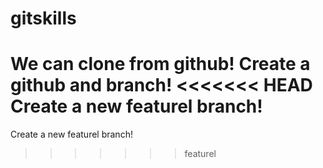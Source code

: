# gitskills
We can clone from github!
Create a github and branch!
<<<<<<< HEAD
Create a new featurel branch!
=======
Create a new featurel branch!
>>>>>>> featurel
